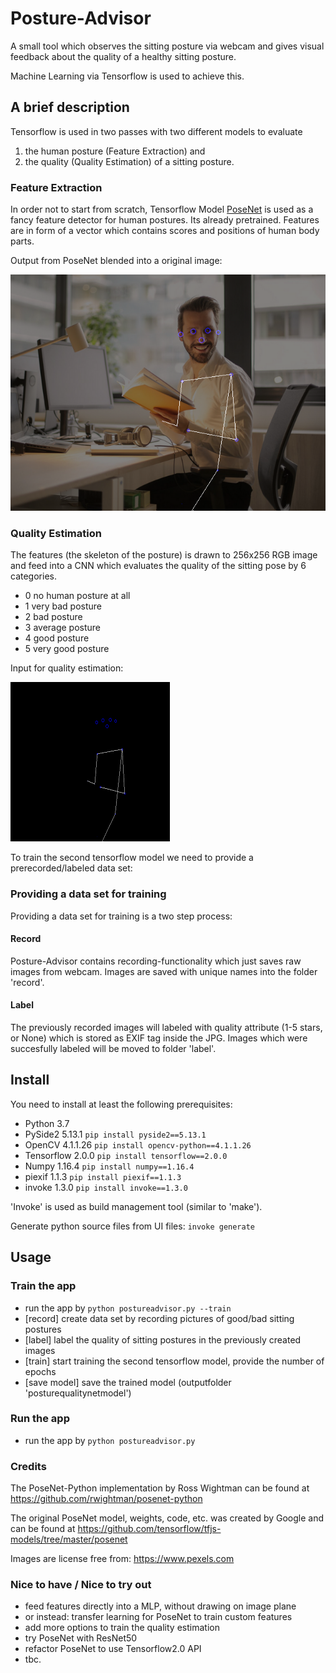 # Posture-Advisor
A small tool which observes the sitting posture via webcam and gives visual feedback 
about the quality of a healthy sitting posture.

Machine Learning via Tensorflow is used to achieve this. 

## A brief description
Tensorflow is used in two passes with two different models to evaluate 

1. the human posture (Feature Extraction) and 
2. the quality (Quality Estimation) of a sitting posture. 

### Feature Extraction
In order not to start from scratch, Tensorflow Model
[PoseNet](https://github.com/tensorflow/tfjs-models/tree/master/posenet) is used as a 
fancy feature detector for human postures. Its already pretrained. Features are in form
of a vector which contains scores and positions of human body parts.

Output from PoseNet blended into a original image:

![Posture blended](/images/posture_skeleton_blended.png)

### Quality Estimation

The features (the skeleton of the posture) is drawn to 256x256 RGB image and feed into a CNN which evaluates 
the quality of the sitting pose by 6 categories. 
* 0 no human posture at all
* 1 very bad posture
* 2 bad posture
* 3 average posture
* 4 good posture
* 5 very good posture

Input for quality estimation:

![Skeleton](/images/skeleton255_255.png)


To train the second tensorflow model we need to provide a prerecorded/labeled data set:

### Providing a data set for training
Providing a data set for training is a two step process:

#### Record 
Posture-Advisor contains recording-functionality which just saves raw images from 
webcam. Images are saved with unique names into the folder 'record'.

#### Label
The previously recorded images will labeled with quality attribute (1-5 stars, or None) which is
stored as EXIF tag inside the JPG. Images which were succesfully labeled will
be moved to folder 'label'.


## Install
You need to install at least the following prerequisites:

* Python 3.7
* PySide2 5.13.1                        ```pip install pyside2==5.13.1```
* OpenCV 4.1.1.26                       ```pip install opencv-python==4.1.1.26```
* Tensorflow 2.0.0                      ```pip install tensorflow==2.0.0```
* Numpy 1.16.4                          ```pip install numpy==1.16.4```
* piexif 1.1.3                          ```pip install piexif==1.1.3```
* invoke 1.3.0                          ```pip install invoke==1.3.0```

'Invoke' is used as build management tool (similar to 'make').

Generate python source files from UI files:
```invoke generate``` 

## Usage

### Train the app

* run the app by ```python postureadvisor.py --train```
* [record] create data set by recording pictures of good/bad sitting postures
* [label] label the quality of sitting postures in the previously created images
* [train] start training the second tensorflow model, provide the number of epochs
* [save model] save the trained model (outputfolder 'posturequalitynetmodel')

### Run the app

* run the app by ```python postureadvisor.py```

### Credits

The PoseNet-Python implementation by Ross Wightman can be found at https://github.com/rwightman/posenet-python

The original PoseNet model, weights, code, etc. was created by Google and can be found at https://github.com/tensorflow/tfjs-models/tree/master/posenet

Images are license free from: https://www.pexels.com

### Nice to have / Nice to try out

* feed features directly into a MLP, without drawing on image plane
* or instead: transfer learning for PoseNet to train custom features
* add more options to train the quality estimation 
* try PoseNet with ResNet50 
* refactor PoseNet to use Tensorflow2.0 API
* tbc.

